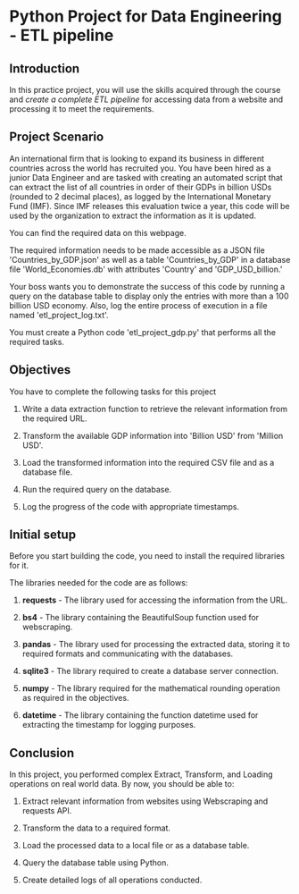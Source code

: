 # Python Project for Data Engineering - ETL pipeline

## Introduction
In this practice project, you will use the skills acquired through the course and *create a complete ETL pipeline* for accessing data from a website and processing it to meet the requirements.

## Project Scenario
An international firm that is looking to expand its business in different countries across the world has recruited you. You have been hired as a junior Data Engineer and are tasked with creating an automated script that can extract the list of all countries in order of their GDPs in billion USDs (rounded to 2 decimal places), as logged by the International Monetary Fund (IMF). Since IMF releases this evaluation twice a year, this code will be used by the organization to extract the information as it is updated.

You can find the required data on this webpage.

The required information needs to be made accessible as a JSON file 'Countries_by_GDP.json' as well as a table 'Countries_by_GDP' in a database file 'World_Economies.db' with attributes 'Country' and 'GDP_USD_billion.'

Your boss wants you to demonstrate the success of this code by running a query on the database table to display only the entries with more than a 100 billion USD economy. Also, log the entire process of execution in a file named 'etl_project_log.txt'.

You must create a Python code 'etl_project_gdp.py' that performs all the required tasks.

## Objectives
You have to complete the following tasks for this project

1. Write a data extraction function to retrieve the relevant information from the required URL.

2. Transform the available GDP information into 'Billion USD' from 'Million USD'.

3. Load the transformed information into the required CSV file and as a database file.

4. Run the required query on the database.

5. Log the progress of the code with appropriate timestamps.

## Initial setup
Before you start building the code, you need to install the required libraries for it.

The libraries needed for the code are as follows:

1. **requests** - The library used for accessing the information from the URL.

2. **bs4** - The library containing the BeautifulSoup function used for webscraping.

3. **pandas** - The library used for processing the extracted data, storing it to required formats and communicating with the databases.

4. **sqlite3** - The library required to create a database server connection.

5. **numpy** - The library required for the mathematical rounding operation as required in the objectives.

6. **datetime** - The library containing the function datetime used for extracting the timestamp for logging purposes.


## Conclusion

In this project, you performed complex Extract, Transform, and Loading operations on real world data. By now, you should be able to:

1. Extract relevant information from websites using Webscraping and requests API.

2. Transform the data to a required format.

3. Load the processed data to a local file or as a database table.

4. Query the database table using Python.

5. Create detailed logs of all operations conducted.
